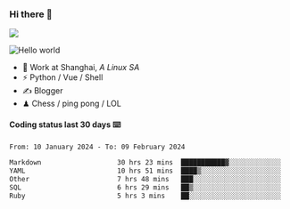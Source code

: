 ### Hi there 👋
![](https://komarev.com/ghpvc/?username=Xuhandsome)


<img src="https://github-readme-stats.vercel.app/api?username=XuHandsome&show_icons=true&theme=merko" alt="Hello world">

<br/>

- 🍻  Work at Shanghai, _A Linux SA_
- ⚡  Python / Vue / Shell
- ✍️  Blogger
- ♟  Chess / ping pong / LOL

#### Coding status last 30 days ⌨️

<!--START_SECTION:waka-->

```txt
From: 10 January 2024 - To: 09 February 2024

Markdown                   30 hrs 23 mins  ███████████▓░░░░░░░░░░░░░   46.77 %
YAML                       10 hrs 51 mins  ████▒░░░░░░░░░░░░░░░░░░░░   16.70 %
Other                      7 hrs 48 mins   ███░░░░░░░░░░░░░░░░░░░░░░   12.02 %
SQL                        6 hrs 29 mins   ██▒░░░░░░░░░░░░░░░░░░░░░░   09.99 %
Ruby                       5 hrs 3 mins    ██░░░░░░░░░░░░░░░░░░░░░░░   07.79 %
```

<!--END_SECTION:waka-->
